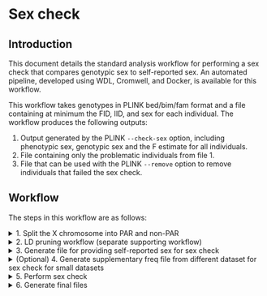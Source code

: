 # Sex check

## Introduction

This document details the standard analysis workflow for performing a sex check that compares genotypic sex to self-reported sex. An automated pipeline, developed using WDL, Cromwell, and Docker, is available for this workflow.

This workflow takes genotypes in PLINK bed/bim/fam format and a file containing at minimum the FID, IID, and sex for each individual. The workflow produces the following outputs:

1. Output generated by the PLINK `--check-sex` option, including phenotypic sex, genotypic sex and the F estimate for all individuals.
2. File containing only the problematic individuals from file 1.
3. File that can be used with the PLINK `--remove` option to remove individuals that failed the sex check.

## Workflow

The steps in this workflow are as follows:
<details>
<summary>1. Split the X chromosome into PAR and non-PAR</summary>

Sample command:
```
# First merge to account for datasets that have already been split
plink \
    --bfile [INPUT_BED_BIM_FAM_PREFIX] \
    --merge-x no-fail \
    --make-bed \
    --out tmp.merge_x

# Now split
plink \
    --bfile tmp.merge_x \
    --split-x b37 \
    --make-bed \
    --out [OUTPUT_BED_BIM_FAM_PREFIX]
```

Input Files:

| FILE | DESCRIPTION |
| --- | --- |
| `[INPUT_BED_BIM_FAM_PREFIX].bed` | PLINK format bed file for input genotypes |
| `[INPUT_BED_BIM_FAM_PREFIX].bim` | PLINK format bim file for input genotypes |
| `[INPUT_BED_BIM_FAM_PREFIX].fam` | PLINK format fam file for input genotypes |


Output Files:

| FILE | DESCRIPTION |
| --- | --- |
| `[OUTPUT_BED_BIM_FAM_PREFIX].bed` | PLINK format bed file for output genotypes |
| `[OUTPUT_BED_BIM_FAM_PREFIX].bim` | PLINK format bim file for output genotypes |
| `[OUTPUT_BED_BIM_FAM_PREFIX].fam` | PLINK format fam file for output genotypes |
| `[OUTPUT_BED_BIM_FAM_PREFIX].log` | PLINK log file |


Parameters:

| PARAMETER | DESCRIPTION |
| --- | --- |
| `--bfile [INPUT_BED_BIM_FAM_PREFIX]` | Prefix for input genotypes in PLINK bed/bim/fam format |
| `--split-x b37 no-fail` | Option telling PLINK to split X based on b37 coordinates and not fail if already split |
| `--make-bed` | Flag indicating to generate genotypes in PLINK bed/bim/fam format |
| `--out [OUTPUT_BED_BIM_FAM_PREFIX]` | Prefix for output genotypes in PLINK bed/bim/fam format |
</details>


<details>
<summary>2. LD pruning workflow (separate supporting workflow)</summary>

</details>


<details>
<summary>3. Generate file for providing self-reported sex for sex check</summary>

Sample command:
``` shell
tail -n +[HEADER_ROWS] [PHENO_FILE] |
    perl -lne '
        $delimiter = lc("'[PHENO_DELIMITER]'");	
        $delimiter = ($delimiter eq "comma") ? "," : (($delimiter eq "tab") ? "\t" : (($delimiter eq "space") ? " " : ""));
        chomp;
        @F = split($delimiter)
        print join("\t", $F['[FID_COL]'], $F['[IID_COL]'], $F['[SEX_COL]'])' > [SEX_FILE]
```

Input Files:

| FILE | DESCRIPTION |
| --- | --- |
| `[PHENO_FILE]` | PLINK format bed file for input genotypes |


Output Files:

| FILE | DESCRIPTION |
| --- | --- |
| `[SEX_FILE]` | PLINK sex check output for all subjects |


Parameters:

| PARAMETER | DESCRIPTION |
| --- | --- |
| `--pheno [PHENO_FILE]` | Phenotype file containing at minimum FID, IID, and sex |
| `--fid_col [FID_COL]` | Column # in phenotype file containing the FID (0-based) |
| `--iid_col [IID_COL]` | Column # in phenotype file containing the IID (0-based) |
| `--sex_col [SEX_COL]` | Column # in phenotype file containing the FID (0-based) |
| `--header_rows [HEADER_ROWS]` | # of header rows in phenotype file |
| `--delimiter [DELIMITER]` | Delimiter used in phenotype file (accepted values comma, tab, space) |
| `--out [SEX_FILE]` | Prefix for output |
</details>


<details>
<summary>(Optional) 4. Generate supplementary freq file from different dataset for sex check for small datasets</summary>

Sample command:
``` shell
plink \
    --bfile [INPUT_BED_BIM_FAM_PREFIX] \
    --freqx \
    --out [OUTPUT_PREFIX]
```

Input Files:

| FILE | DESCRIPTION |
| --- | --- |
| `[INPUT_BED_BIM_FAM_PREFIX].bed` | PLINK format bed file for input genotypes |
| `[INPUT_BED_BIM_FAM_PREFIX].bim` | PLINK format bim file for input genotypes |
| `[INPUT_BED_BIM_FAM_PREFIX].fam` | PLINK format fam file for input genotypes |


Output Files:

| FILE | DESCRIPTION |
| --- | --- |
| `[OUTPUT_PREFIX].frqx` | Allele frequencies for input genotypes |
| `[OUTPUT_PREFIX].log` | PLINK log file |


Parameters:

| PARAMETER | DESCRIPTION |
| --- | --- |
| `--bfile [INPUT_BED_BIM_FAM_PREFIX]` | Prefix for input genotypes in PLINK bed/bim/fam format (not the main dataset being QCed) |
| `--out [OUTPUT_PREFIX]` | Prefix for output |
</details>


<details>
<summary>5. Perform sex check</summary>

Sample command:
``` shell
# Small datasets
plink \
    --bfile [INPUT_BED_BIM_FAM_PREFIX] \
    --check-sex [FEMALE_MAX_F] [MALE_MIN_F] \
    --update-sex [SEX_FILE] \
    --read-freq [FREQ_FILE] \
    --out [OUTPUT_PREFIX]

# Other datasets
plink \
    --bfile [INPUT_BED_BIM_FAM_PREFIX] \
    --check-sex [FEMALE_MAX_F] [MALE_MIN_F] \
    --update-sex [SEX_FILE] \
    --out [OUTPUT_PREFIX]
```

Input Files:

| FILE | DESCRIPTION |
| --- | --- |
| `[INPUT_BED_BIM_FAM_PREFIX].bed` | PLINK format bed file for input genotypes |
| `[INPUT_BED_BIM_FAM_PREFIX].bim` | PLINK format bim file for input genotypes |
| `[INPUT_BED_BIM_FAM_PREFIX].fam` | PLINK format fam file for input genotypes |
| `[SEX_FILE]` | File generated in step 3 |
| `[FREQ_FILE]` | (Optional) Frequency file for different dataset generated using PLINK `--freq` or `--freqx` command |


Output Files:

| FILE | DESCRIPTION |
| --- | --- |
| `[OUTPUT_PREFIX].sexcheck` | PLINK sex check output for all subjects |
| `[OUTPUT_PREFIX].sexcheck.log` | PLINK log file for sex check |


Parameters:

| PARAMETER | DESCRIPTION |
| --- | --- |
| `--bfile [INPUT_BED_BIM_FAM_PREFIX]` | Prefix for input genotypes in PLINK bed/bim/fam format |
| `--check-sex [FEMALE_MAX_F] [MALE_MIN_F]` | Flag indicating that PLINK shoud perform a sex check. Default values for `[FEMALE_MAX_F]` and `[MALE_MIN_F]` are 0.2 and 0.8, respectively. |
| `--out [OUTPUT_PREFIX]` | Prefix for output |
</details>


<details>
<summary>6. Generate final files</summary>

Sample command:
``` shell
# Rename output file
perl -lane 'print join("\t",@F);' [SEX_CHECK_RESULTS] > [OUTPUT_PREFIX].sexcheck.all.tsv

# Extract subjects not passing sex check
head -n 1 [OUTPUT_PREFIX].sexcheck.all.tsv > [OUTPUT_PREFIX].sexcheck.problems.tsv
grep PROBLEM [OUTPUT_PREFIX].sexcheck.all.tsv >> [OUTPUT_PREFIX].sexcheck.problems.tsv

# Create remove list
tail -n +2 [OUTPUT_PREFIX].sexcheck.problems.tsv |
    perl -lane 'print join("\t", $F[0], $F[1]);' > [OUTPUT_PREFIX].sexcheck.remove.tsv
```

Input Files:

| FILE | DESCRIPTION |
| --- | --- |
| `[SEX_CHECK_RESULTS]` | PLINK output from sex check in previous step |


Output Files:

| FILE | DESCRIPTION |
| --- | --- |
| `[OUTPUT_PREFIX].sexcheck.all.tsv` | PLINK sex check output for all subjects |
| `[OUTPUT_PREFIX].sexcheck.problems.tsv` | PLINK sex check output for subjects not passing sex check |
| `[OUTPUT_PREFIX].sexcheck.remove.tsv` | List of subjects not passing sex check that can be fed into PLINK to remove the subjects |


Parameters:

| PARAMETER | DESCRIPTION |
| --- | --- |
| `--in [SEX_CHECK_RESULTS]` | Prefix for input genotypes in PLINK bed/bim/fam format |
| `--out [OUTPUT_PREFIX]` | Prefix for output |
</details>
